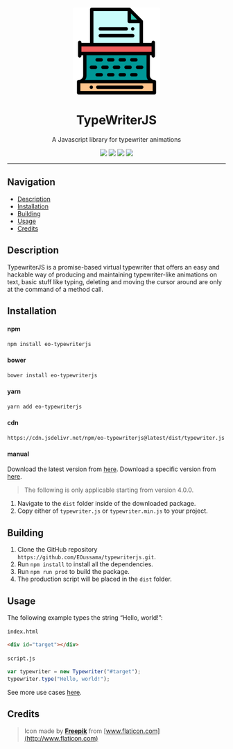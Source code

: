 <p align="center">
    <a href="http://eoussama.github.io/typewriterjs"><img src="assets/logo.svg" alt="Logo" width="200px"><a>
    <h1 align="center">TypeWriterJS</h1>
    <p align="center">A Javascript library for typewriter animations</p>
    <p align="center">
        <img src="https://img.shields.io/github/release/EOussama/typewriterjs.svg">
        <img src="https://img.shields.io/github/downloads/EOussama/typewriterjs/latest/total.svg">
        <img src="https://img.shields.io/github/languages/code-size/EOussama/typewriterjs.svg">
        <img src="https://img.shields.io/github/license/EOussama/typewriterjs.svg">
    </p>
</p>

<hr>

## Navigation

- [Description](#description)
- [Installation](#installation)
- [Building](#building)
- [Usage](#usage)
- [Credits](#credits)

## Description

TypewriterJS is a promise-based virtual typewriter that offers an easy and hackable way of producing and maintaining typewriter-like animations on text, basic stuff like typing, deleting and moving the cursor around are only at the command of a method call.

## Installation

#### npm

```bash
npm install eo-typewriterjs
```

#### bower

```bash
bower install eo-typewriterjs
```

#### yarn

```bash
yarn add eo-typewriterjs
```

#### cdn

```bash
https://cdn.jsdelivr.net/npm/eo-typewriterjs@latest/dist/typewriter.js
```

#### manual

Download the latest version from [here](https://github.com/EOussama/typewriterjs/releases).
Download a specific version from [here](https://github.com/EOussama/typewriterjs/releases).

> The following is only applicable starting from version 4.0.0.

1. Navigate to the `dist` folder inside of the downloaded package.
2. Copy either of `typewriter.js` or `typewriter.min.js` to your project.

## Building

1. Clone the GitHub repository `https://github.com/EOussama/typewriterjs.git`.
2. Run `npm install` to install all the dependencies.
3. Run `npm run prod` to build the package.
4. The production script will be placed in the `dist` folder.

## Usage

The following example types the string “Hello, world!”:

`index.html`

```html
<div id="target"></div>
```

`script.js`

```js
var typewriter = new Typewriter("#target");
typewriter.type("Hello, world!");
```

See more use cases [here](./docs/).

## Credits

> Icon made by [**Freepik**](http://www.flaticon.com) from [www.flaticon.com](http://www.flaticon.com)
